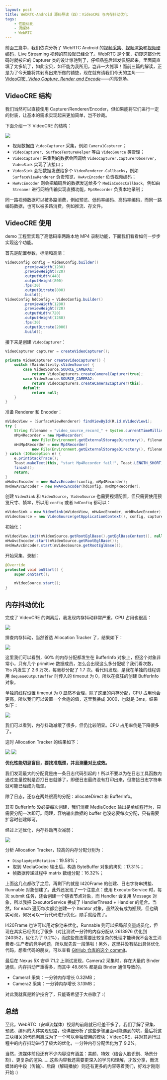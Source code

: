 ```yaml
---
layout: post
title: WebRTC-Android 源码导读（四）：VideoCRE 与内存抖动优化
tags:
    - 性能优化
    - 流媒体
    - WebRTC
---
```


前面三篇中，我们依次分析了 WebRTC Android 的[视频采集](/2017/07/24/WebRTC-Android-Camera-Capture/)、[视频渲染](/2017/07/26/WebRTC-Android-Render-Video/)和[视频硬编码](/2017/08/08/WebRTC-Android-HW-Encode-Video/)，Live Streaming 视频的前段就已经全了。WebRTC 是个宝，初窥这部分代码时就被它的 Capturer 类的设计惊艳到了，仔细品鉴后越发佩服起来，里面简直填了太多坑了，如此宝贝，如不能为我所用，岂非一大憾事！而前三篇的解读，正是为了今天能将其剥离出来所做的铺垫，现在就有请我们今天的主角——[VideoCRE, _Video Capture, Render and Encode_](https://github.com/Piasy/VideoCRE)——闪亮登场。

## VideoCRE 结构

我们当然可以直接使用 Capturer/Renderer/Encoder，但如果能将它们进行一定的封装，让基本的需求实现起来更加简单，岂不妙哉。

下面介绍一下 VideoCRE 的结构：

![](https://imgs.piasy.com/2017-08-11-video_cre_structure.jpeg)

+ 视频数据由 `VideoCapturer` 采集，例如 `Camera1Capturer`；
+ `VideoCapturer`、`SurfaceTextureHelper` 等由 `VideoSource` 类管理；
+ `VideoCapturer` 采集到的数据会回调给 `VideoCapturer.CapturerObserver`，`VideoSink` 实现了该接口；
+ `VideoSink` 会把数据发送给多个 `VideoRenderer.Callbacks`，例如 `SurfaceViewRenderer` 负责预览，`HwAvcEncoder` 负责视频编码；
+ `HwAvcEncoder` 则会把编码后的数据发送给多个 `MediaCodecCallback`，例如由 `Streamer` 进行网络传输实现直播功能，`Mp4Recorder` 负责本地录制；

同一路视频数据可以被多路消费，例如预览、低码率编码、高码率编码，而同一路编码数据，也可以被多路消费，例如推流、存文件。

## VideoCRE 使用

demo 工程里实现了高低码率两路本地 MP4 录制功能，下面我们看看如何一步步实现这个功能。

首先是配置参数，标清和高清：

~~~ java
VideoConfig config = VideoConfig.builder()
        .previewWidth(1280)
        .previewHeight(720)
        .outputWidth(448)
        .outputHeight(800)
        .fps(30)
        .outputBitrate(800)
        .build();
VideoConfig hdConfig = VideoConfig.builder()
        .previewWidth(1280)
        .previewHeight(720)
        .outputWidth(720)
        .outputHeight(1280)
        .fps(30)
        .outputBitrate(2000)
        .build();
~~~

接下来是创建 `VideoCapturer`：

~~~ java
VideoCapturer capturer = createVideoCapturer();

private VideoCapturer createVideoCapturer() {
    switch (MainActivity.sVideoSource) {
        case VideoSource.SOURCE_CAMERA1:
            return VideoCapturers.createCamera1Capturer(true);
        case VideoSource.SOURCE_CAMERA2:
            return VideoCapturers.createCamera2Capturer(this);
        default:
            return null;
    }
}
~~~

准备 Renderer 和 Encoder：

~~~ java
mVideoView = (SurfaceViewRenderer) findViewById(R.id.mVideoView1);
try {
    String filename = "video_source_record_" + System.currentTimeMillis();
    mMp4Recorder = new Mp4Recorder(
            new File(Environment.getExternalStorageDirectory(), filename + ".mp4"));
    mHdMp4Recorder = new Mp4Recorder(
            new File(Environment.getExternalStorageDirectory(), filename + "-hd.mp4"));
} catch (IOException e) {
    e.printStackTrace();
    Toast.makeText(this, "start Mp4Recorder fail!", Toast.LENGTH_SHORT).show();
    finish();
    return;
}
mHwAvcEncoder = new HwAvcEncoder(config, mMp4Recorder);
mHdHwAvcEncoder = new HwAvcEncoder(hdConfig, mHdMp4Recorder);
~~~

创建 `VideoSink` 和 `VideoSource`，`VideoSource` 也需要视频配置，但只需要使用预览尺寸、帧率，所以用 `config` 或者 `hdConfig` 都可以：

~~~ java
mVideoSink = new VideoSink(mVideoView, mHwAvcEncoder, mHdHwAvcEncoder);
mVideoSource = new VideoSource(getApplicationContext(), config, capturer, mVideoSink);
~~~

初始化：

~~~ java
mVideoView.init(mVideoSource.getRootEglBase().getEglBaseContext(), null);
mHwAvcEncoder.start(mVideoSource.getRootEglBase());
mHdHwAvcEncoder.start(mVideoSource.getRootEglBase());
~~~

开始采集、录制：

~~~ java
@Override
protected void onStart() {
    super.onStart();

    mVideoSource.start();
}
~~~

## 内存抖动优化

完成了 VideoCRE 的剥离后，我发现内存抖动非常严重，CPU 占用也很高：

![](https://imgs.piasy.com/2017-07-23-monitor_1.png)

排查内存抖动，当然首选 Allocation Tracker 了，结果如下：

![](https://imgs.piasy.com/2017-07-23-allocation_track_result1.png)

这里我们可以看到，60% 的内存分配都发生在 BufferInfo 对象上，但这个对象非常小，只有几个 primitive 数据成员，怎么会出现这么多分配呢？我们看次数，15s 内发生了 2.6 万次，每毫秒分配了 1.7 次。看代码发现，是我在单独的线程调用 `dequeueOutputBuffer` 时传入的 timeout 为 0，所以在疯狂的创建 BufferInfo 对象。

单独的线程设置 timeout 为 0 显然不合理，除了这里的内存分配，CPU 占用也会更高，所以我们可以设置一个合适的值，这里我换成 3000，也就是 3ms，结果如下：

![](https://imgs.piasy.com/2017-07-23-monitor_2.png)

我们可以看到，内存抖动减缓了很多，但仍比较明显。CPU 占用率倒是下降很多了。

这时 Allocation Tracker 的结果如下：

![](https://imgs.piasy.com/2017-07-23-allocation_track_result2_2.png)
![](https://imgs.piasy.com/2017-07-23-allocation_track_result2_3.png)

**优化性能切忌盲目，要找准瓶颈，并且测量对比成效。**

我们发现最大的分配竟是由一条日志代码引起的！所以不要以为在日志工具函数内通过变量控制是否打日志就够了，即便日志最终没有打印出来，但拼接日志字符串就可能已经成为瓶颈。

除了日志，还存在两处很高的分配：allocateDirect 和 BufferInfo。

其实 BufferInfo 没必要每次创建，我们消费 MediaCodec 输出是单线程行为，只需要分配一次即可。同理，容纳输出数据的 buffer 也没必要每次分配，只有需要扩容时创建即可。

经过上述优化，内存抖动再次减弱：

![](https://imgs.piasy.com/2017-07-23-monitor_3.png)

分析 Allocation Tracker，较高的内存分配分别为：

+ `Display#getRotation`：19.58%；
+ 取到 MediaCodec 输出后，构造 ByteBuffer 对象的拷贝：17.31%；
+ 帧数据传递过程中 matrix 数组分配：16.32%；

上面这几点都改了之后，再剩下的就是 I420Frame 的创建、日志字符串拼接、Runnable 对象创建了。此外还发现了一个注意点：使用 ExecutorService 时，每次 submit 任务，还会创建一个链表节点对象，而 Handler 会复用 Message 对象，所以我把 ExecutorService 换成了 HandlerThread + Handler 的组合。当然，for each 遍历每次都会创建一个 Iterator 对象，虽然没有成为瓶颈，但也确实可观，何况可以一行代码进行优化，顺手就给做了。

I420Frame 也许可以用对象池来优化，Runnable 则可以把局部变量成员化，但现在其实已经优化了很多（对比测试一分钟的内存分配从 2613976 优化到 240352，优化为了 9.2%），而这些做法需要比较复杂的处理才能确保不会发生消费者-生产者的竞争问题，所以就先告一段落啦！另外，这里并没有贴出具体优化代码，想看代码的朋友，可以查看 [GitHub 仓库的这个 commit](https://github.com/Piasy/VideoCRE/commit/e48dd49b20205fb80ea0aa9602269f4ccd4e2369)。

最后在 Nexus 5X 安卓 7.1.2 上测试发现，Camera2 采集时，存在大量的 Binder 通信，内存抖动严重得多，而其中 48.86% 都是由 Binder 通信导致的。

+ Camera1 采集：一分钟内存增长 0.32MB；
+ Camera2 采集：一分钟内存增长 3.13MB；

对此我就真是黔驴技穷了，只能寄希望于大谷歌了 :(

## 总结

至此，WebRTC（安卓流媒体）视频的前段就已经差不多了，我们了解了采集、预览、编码的大体实现思路，也详细分析了这些步骤里面可能遇到的坑，最后将这三块相关的代码剥离成为了一个可以单独使用的模块：VideoCRE，并对其运行过程中的内存抖动进行了极大的优化，一分钟内存分配优化为了 9.2%。

当然，流媒体前段还有不少内容没有涵盖：美颜、特效（结合人脸识别、场景分割）、更复杂的渲染……这些内容我还需要更深入的学习和理解，才敢分享，而流媒体的中段（传输）、后段（解码播放）则还有更多的内容等着我们，好戏才刚刚开始 :)
